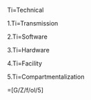 Ti=Technical

1.Ti=Transmission

2.Ti=Software

3.Ti=Hardware

4.Ti=Facility

5.Ti=Compartmentalization

=[G/Z/f/ol/5]